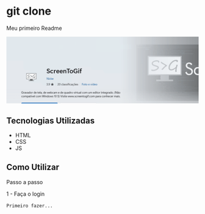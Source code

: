 # git clone
Meu primeiro Readme

<img src="./Animação.gif" alt="gif">

## Tecnologias Utilizadas
- HTML
- CSS
- JS

## Como Utilizar

Passo a passo

1 - Faça o login
```
Primeiro fazer... 
```